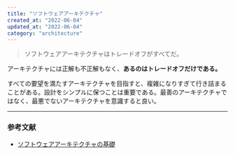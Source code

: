 ```yaml
---
title: "ソフトウェアアーキテクチャ"
created_at: "2022-06-04"
updated_at: "2022-06-04"
category: "architecture"
---
```


> ソフトウェアアーキテクチャはトレードオフがすべてだ。

アーキテクチャには正解も不正解もなく、**あるのはトレードオフだけである。**

すべての要望を満たすアーキテクチャを目指すと、複雑になりすぎて行き詰まることがある。設計をシンプルに保つことは重要である。最善のアーキテクチャではなく、最悪でないアーキテクチャを意識すると良い。

-----

### 参考文献

- [ソフトウェアアーキテクチャの基礎](https://www.oreilly.co.jp/books/9784873119823/)